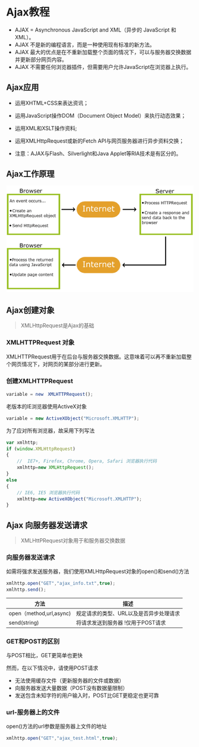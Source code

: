 # Ajax教程

- AJAX = Asynchronous JavaScript and XML（异步的 JavaScript 和 XML）。
- AJAX 不是新的编程语言，而是一种使用现有标准的新方法。
- AJAX 最大的优点是在不重新加载整个页面的情况下，可以与服务器交换数据并更新部分网页内容。
- AJAX 不需要任何浏览器插件，但需要用户允许JavaScript在浏览器上执行。


## Ajax应用

- 运用XHTML+CSS来表达资讯；

- 运用JavaScript操作DOM（Document Object Model）来执行动态效果；

- 运用XML和XSLT操作资料;

- 运用XMLHttpRequest或新的Fetch API与网页服务器进行异步资料交换；

- 注意：AJAX与Flash、Silverlight和Java Applet等RIA技术是有区分的。

## Ajax工作原理

![ajax](ajax\ajax.png)

## Ajax创建对象

> XMLHttpRequest是Ajax的基础

### XMLHTTPRequest 对象

XMLHTTPRequest用于在后台与服务器交换数据。这意味着可以再不重新加载整个网页情况下，对网页的某部分进行更新。

### 创建XMLHTTPRequest

```javascript
variable = new　XMLHTTPRequest();
```

老版本的IE浏览器使用ActiveX对象

```javascript
variable = new ActiveXObject("Microsoft.XMLHTTP");
```

为了应对所有浏览器，故采用下列写法

```javascript
var xmlhttp;
if (window.XMLHttpRequest)
{
    //  IE7+, Firefox, Chrome, Opera, Safari 浏览器执行代码
    xmlhttp=new XMLHttpRequest();
}
else
{
    // IE6, IE5 浏览器执行代码
    xmlhttp=new ActiveXObject("Microsoft.XMLHTTP");
}
```

## Ajax 向服务器发送请求

> XMLHttPRequest对象用于和服务器交换数据

### 向服务器发送请求

如需将强求发送服务器，我们使用XMLHttpRequest对象的open()和send()方法

```javascript
xmlhttp.open("GET","ajax_info.txt",true);
xmlhttp.send();
```

| 方法                     | 描述                    |
| ---------------------- | --------------------- |
| open（method,url,async) | 规定请求的类型、URL以及是否异步处理请求 |
| send(string)           | 将请求发送到服务器 !仅用于POST请求  |

### GET和POST的区别

与POST相比，GET更简单也更快

然而，在以下情况中，请使用POST请求

- 无法使用缓存文件（更新服务器的文件或数据）
- 向服务器发送大量数据（POST没有数据量限制）
- 发送包含未知字符的用户输入时，POST比GET更稳定也更可靠

### url-服务器上的文件

open()方法的url参数是服务器上文件的地址

```javascript
xmlhttp.open("GET","ajax_test.html",true);
```

